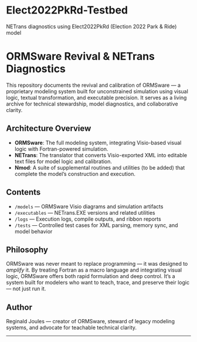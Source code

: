 # Elect2022PkRd-Testbed
NETrans diagnostics using Elect2022PkRd (Election 2022 Park &amp; Ride) model
# ORMSware Revival & NETrans Diagnostics

This repository documents the revival and calibration of ORMSware — a proprietary modeling system built for unconstrained simulation using visual logic, textual transformation, and executable precision. It serves as a living archive for technical stewardship, model diagnostics, and collaborative clarity.

## Architecture Overview

- **ORMSware**: The full modeling system, integrating Visio-based visual logic with Fortran-powered simulation.
- **NETrans**: The translator that converts Visio-exported XML into editable text files for model logic and calibration.
- **Nmod**: A suite of supplemental routines and utilities (to be added) that complete the model’s construction and execution.

## Contents

- `/models` — ORMSware Visio diagrams and simulation artifacts
- `/executables` — NETrans.EXE versions and related utilities
- `/logs` — Execution logs, compile outputs, and ribbon reports
- `/tests` — Controlled test cases for XML parsing, memory sync, and model behavior

## Philosophy

ORMSware was never meant to replace programming — it was designed to *amplify* it. By treating Fortran as a macro language and integrating visual logic, ORMSware offers both rapid formulation and deep control. It’s a system built for modelers who want to teach, trace, and preserve their logic — not just run it.

## Author

Reginald Joules — creator of ORMSware, steward of legacy modeling systems, and advocate for teachable technical clarity.


---

